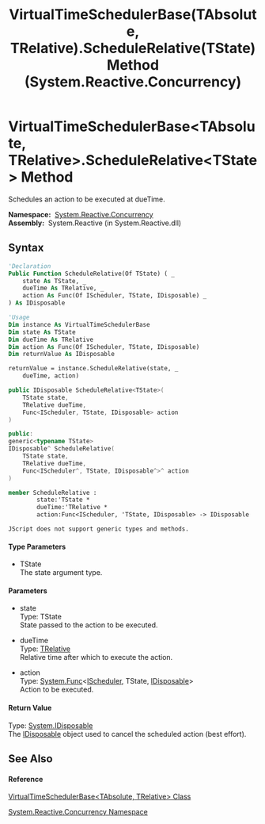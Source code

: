 ﻿---
title: VirtualTimeSchedulerBase(TAbsolute, TRelative).ScheduleRelative(TState) Method  (System.Reactive.Concurrency)
TOCTitle: ScheduleRelative(TState) Method
ms:assetid: M:System.Reactive.Concurrency.VirtualTimeSchedulerBase`2.ScheduleRelative``1(``0,`1,System.Func{System.Reactive.Concurrency.IScheduler,``0,System.IDisposable})
ms:mtpsurl: https://msdn.microsoft.com/en-us/library/Hh244274(v=VS.103)
ms:contentKeyID: 36069908
ms.date: 06/28/2011
mtps_version: v=VS.103
f1_keywords:
- System.Reactive.Concurrency.VirtualTimeSchedulerBase`2.ScheduleRelative``1
dev_langs:
- CSharp
- JScript
- VB
- FSharp
- c++
---

# VirtualTimeSchedulerBase\<TAbsolute, TRelative\>.ScheduleRelative\<TState\> Method

Schedules an action to be executed at dueTime.

**Namespace:**  [System.Reactive.Concurrency](hh229042\(v=vs.103\).md)  
**Assembly:**  System.Reactive (in System.Reactive.dll)

## Syntax

``` vb
'Declaration
Public Function ScheduleRelative(Of TState) ( _
    state As TState, _
    dueTime As TRelative, _
    action As Func(Of IScheduler, TState, IDisposable) _
) As IDisposable
```

``` vb
'Usage
Dim instance As VirtualTimeSchedulerBase
Dim state As TState
Dim dueTime As TRelative
Dim action As Func(Of IScheduler, TState, IDisposable)
Dim returnValue As IDisposable

returnValue = instance.ScheduleRelative(state, _
    dueTime, action)
```

``` csharp
public IDisposable ScheduleRelative<TState>(
    TState state,
    TRelative dueTime,
    Func<IScheduler, TState, IDisposable> action
)
```

``` c++
public:
generic<typename TState>
IDisposable^ ScheduleRelative(
    TState state, 
    TRelative dueTime, 
    Func<IScheduler^, TState, IDisposable^>^ action
)
```

``` fsharp
member ScheduleRelative : 
        state:'TState * 
        dueTime:'TRelative * 
        action:Func<IScheduler, 'TState, IDisposable> -> IDisposable 
```

``` jscript
JScript does not support generic types and methods.
```

#### Type Parameters

  - TState  
    The state argument type.

#### Parameters

  - state  
    Type: TState  
    State passed to the action to be executed.  

<!-- end list -->

  - dueTime  
    Type: [TRelative](hh229167\(v=vs.103\).md)  
    Relative time after which to execute the action.  

<!-- end list -->

  - action  
    Type: [System.Func](https://msdn.microsoft.com/en-us/library/Bb534647)\<[IScheduler](hh229149\(v=vs.103\).md), TState, [IDisposable](https://msdn.microsoft.com/en-us/library/aax125c9)\>  
    Action to be executed.  

#### Return Value

Type: [System.IDisposable](https://msdn.microsoft.com/en-us/library/aax125c9)  
The [IDisposable](https://msdn.microsoft.com/en-us/library/aax125c9) object used to cancel the scheduled action (best effort).  

## See Also

#### Reference

[VirtualTimeSchedulerBase\<TAbsolute, TRelative\> Class](hh229167\(v=vs.103\).md)

[System.Reactive.Concurrency Namespace](hh229042\(v=vs.103\).md)

